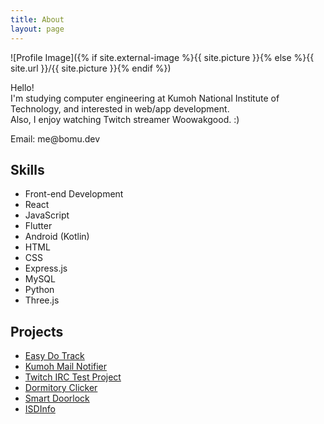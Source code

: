 ```yaml
---
title: About
layout: page
---
```

![Profile Image]({% if site.external-image %}{{ site.picture }}{% else %}{{ site.url }}/{{ site.picture }}{% endif %})

<p>Hello!<br />
I'm studying computer engineering at Kumoh National Institute of Technology, and interested in web/app development.<br />
Also, I enjoy watching Twitch streamer Woowakgood. :)</p>

<p>Email: me@bomu.dev</p>

<h2>Skills</h2>

<ul class="skill-list">
	<li>Front-end Development</li>
	<li>React</li>
	<li>JavaScript</li>
	<li>Flutter</li>
	<li>Android (Kotlin)</li>
	<li>HTML</li>
	<li>CSS</li>
	<li>Express.js</li>
	<li>MySQL</li>
	<li>Python</li>
	<li>Three.js</li>
</ul>

<h2>Projects</h2>

<ul>
	<li><a href="https://github.com/Easy-Do-Track">Easy Do Track</a></li>
	<li><a href="https://github.com/devbomu/Kumoh-Mail-Notifier">Kumoh Mail Notifier</a></li>
	<li><a href="https://github.com/devbomu/Twitch-IRC-Test">Twitch IRC Test Project</a></li>
	<li><a href="https://github.com/dormitoryClicker">Dormitory Clicker</a></li>
	<li><a href="https://github.com/manmenmi-nice/smart-doorlock">Smart Doorlock</a></li>
	<li><a href="https://github.com/devbomu/ISDInfo">ISDInfo</a></li>
</ul>
